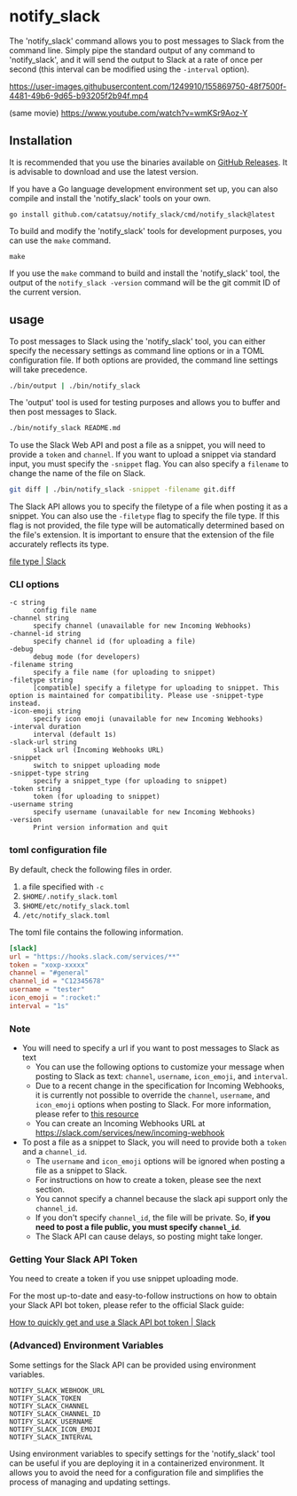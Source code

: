 # notify_slack

The 'notify_slack' command allows you to post messages to Slack from the command line. Simply pipe the standard output of any command to 'notify_slack', and it will send the output to Slack at a rate of once per second (this interval can be modified using the `-interval` option).

https://user-images.githubusercontent.com/1249910/155869750-48f7500f-4481-49b6-9d65-b93205f2b94f.mp4

(same movie) https://www.youtube.com/watch?v=wmKSr9Aoz-Y

## Installation

It is recommended that you use the binaries available on [GitHub Releases](https://github.com/catatsuy/notify_slack/releases). It is advisable to download and use the latest version.

If you have a Go language development environment set up, you can also compile and install the 'notify_slack' tools on your own.

```
go install github.com/catatsuy/notify_slack/cmd/notify_slack@latest
```

To build and modify the 'notify_slack' tools for development purposes, you can use the `make` command.

```
make
```

If you use the `make` command to build and install the 'notify_slack' tool, the output of the `notify_slack -version` command will be the git commit ID of the current version.

## usage

To post messages to Slack using the 'notify_slack' tool, you can either specify the necessary settings as command line options or in a TOML configuration file. If both options are provided, the command line settings will take precedence.

```sh
./bin/output | ./bin/notify_slack
```

The 'output' tool is used for testing purposes and allows you to buffer and then post messages to Slack.

``` sh
./bin/notify_slack README.md
```

To use the Slack Web API and post a file as a snippet, you will need to provide a `token` and `channel`. If you want to upload a snippet via standard input, you must specify the `-snippet` flag. You can also specify a `filename` to change the name of the file on Slack.

``` sh
git diff | ./bin/notify_slack -snippet -filename git.diff
```

The Slack API allows you to specify the filetype of a file when posting it as a snippet. You can also use the `-filetype` flag to specify the file type. If this flag is not provided, the file type will be automatically determined based on the file's extension. It is important to ensure that the extension of the file accurately reflects its type.

[file type | Slack](https://api.slack.com/types/file#file_types)


### CLI options

```
-c string
      config file name
-channel string
      specify channel (unavailable for new Incoming Webhooks)
-channel-id string
      specify channel id (for uploading a file)
-debug
      debug mode (for developers)
-filename string
      specify a file name (for uploading to snippet)
-filetype string
      [compatible] specify a filetype for uploading to snippet. This option is maintained for compatibility. Please use -snippet-type instead.
-icon-emoji string
      specify icon emoji (unavailable for new Incoming Webhooks)
-interval duration
      interval (default 1s)
-slack-url string
      slack url (Incoming Webhooks URL)
-snippet
      switch to snippet uploading mode
-snippet-type string
      specify a snippet_type (for uploading to snippet)
-token string
      token (for uploading to snippet)
-username string
      specify username (unavailable for new Incoming Webhooks)
-version
      Print version information and quit
```

### toml configuration file

By default, check the following files in order.

1. a file specified with `-c`
1. `$HOME/.notify_slack.toml`
1. `$HOME/etc/notify_slack.toml`
1. `/etc/notify_slack.toml`

The toml file contains the following information.

```toml:notify_slack.toml
[slack]
url = "https://hooks.slack.com/services/**"
token = "xoxp-xxxxx"
channel = "#general"
channel_id = "C12345678"
username = "tester"
icon_emoji = ":rocket:"
interval = "1s"
```

### Note

  * You will need to specify a url if you want to post messages to Slack as text
    * You can use the following options to customize your message when posting to Slack as text: `channel`, `username`, `icon_emoji`, and `interval`.
    * Due to a recent change in the specification for Incoming Webhooks, it is currently not possible to override the `channel`, `username`, and `icon_emoji` options when posting to Slack. For more information, please refer to [this resource](https://api.slack.com/messaging/webhooks#advanced_message_formatting)
    * You can create an Incoming Webhooks URL at https://slack.com/services/new/incoming-webhook
  * To post a file as a snippet to Slack, you will need to provide both a `token` and a `channel_id`.
    * The `username` and `icon_emoji` options will be ignored when posting a file as a snippet to Slack.
    * For instructions on how to create a token, please see the next section.
    * You cannot specify a channel because the slack api support only the `channel_id`.
    * If you don't specify `channel_id`, the file will be private. So, **if you need to post a file public, you must specify `channel_id`**.
    * The Slack API can cause delays, so posting might take longer.

### Getting Your Slack API Token

You need to create a token if you use snippet uploading mode.

For the most up-to-date and easy-to-follow instructions on how to obtain your Slack API bot token, please refer to the official Slack guide:

[How to quickly get and use a Slack API bot token | Slack](https://api.slack.com/tutorials/tracks/getting-a-token)

### (Advanced) Environment Variables

Some settings for the Slack API can be provided using environment variables.

```
NOTIFY_SLACK_WEBHOOK_URL
NOTIFY_SLACK_TOKEN
NOTIFY_SLACK_CHANNEL
NOTIFY_SLACK_CHANNEL_ID
NOTIFY_SLACK_USERNAME
NOTIFY_SLACK_ICON_EMOJI
NOTIFY_SLACK_INTERVAL
```

Using environment variables to specify settings for the 'notify_slack' tool can be useful if you are deploying it in a containerized environment. It allows you to avoid the need for a configuration file and simplifies the process of managing and updating settings.
